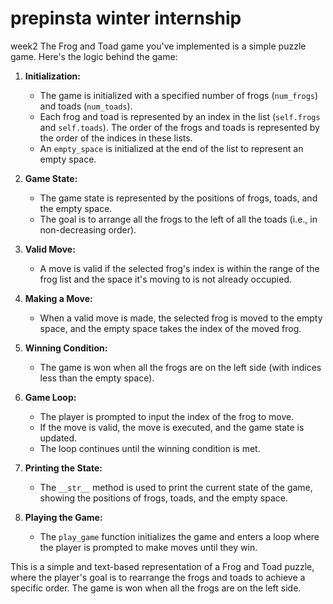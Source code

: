 # prepinsta winter internship
week2
The Frog and Toad game you've implemented is a simple puzzle game. Here's the logic behind the game:

1. **Initialization:**
   - The game is initialized with a specified number of frogs (`num_frogs`) and toads (`num_toads`).
   - Each frog and toad is represented by an index in the list (`self.frogs` and `self.toads`). The order of the frogs and toads is represented by the order of the indices in these lists.
   - An `empty_space` is initialized at the end of the list to represent an empty space.

2. **Game State:**
   - The game state is represented by the positions of frogs, toads, and the empty space.
   - The goal is to arrange all the frogs to the left of all the toads (i.e., in non-decreasing order).

3. **Valid Move:**
   - A move is valid if the selected frog's index is within the range of the frog list and the space it's moving to is not already occupied.

4. **Making a Move:**
   - When a valid move is made, the selected frog is moved to the empty space, and the empty space takes the index of the moved frog.

5. **Winning Condition:**
   - The game is won when all the frogs are on the left side (with indices less than the empty space).

6. **Game Loop:**
   - The player is prompted to input the index of the frog to move.
   - If the move is valid, the move is executed, and the game state is updated.
   - The loop continues until the winning condition is met.

7. **Printing the State:**
   - The `__str__` method is used to print the current state of the game, showing the positions of frogs, toads, and the empty space.

8. **Playing the Game:**
   - The `play_game` function initializes the game and enters a loop where the player is prompted to make moves until they win.

This is a simple and text-based representation of a Frog and Toad puzzle, where the player's goal is to rearrange the frogs and toads to achieve a specific order. The game is won when all the frogs are on the left side.
